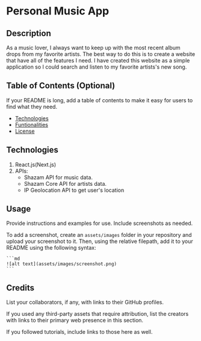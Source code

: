 # Personal Music App

## Description

As a music lover, I always want to keep up with the most recent album drops from my favorite artists. The best way to do this is to 
create a website that have all of the features I need. I have created this website as a simple application so I could search and listen to my favorite artists's new song.

## Table of Contents (Optional)

If your README is long, add a table of contents to make it easy for users to find what they need.

- [Technologies](#technologies)
- [Funtionalities](#functionalities)
- [License](#license)

## Technologies

1. React.js(Next.js)
2. APIs:
   - Shazam API for music data.
   - Shazam Core API for artists data.
   - IP Geolocation API to get user's location

## Usage

Provide instructions and examples for use. Include screenshots as needed.

To add a screenshot, create an `assets/images` folder in your repository and upload your screenshot to it. Then, using the relative filepath, add it to your README using the following syntax:

    ```md
    ![alt text](assets/images/screenshot.png)
    ```

## Credits

List your collaborators, if any, with links to their GitHub profiles.

If you used any third-party assets that require attribution, list the creators with links to their primary web presence in this section.

If you followed tutorials, include links to those here as well.

